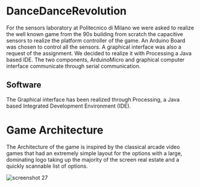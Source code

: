 # DanceDanceRevolution
For the sensors laboratory at Politecnico di Milano we were asked to realize the well known game from the 90s building from scratch the capacitive sensors to realize the platform controller of the game. An Arduino Board was chosen to control all the sensors. A graphical interface was also a request of the assignment. We decided to realize it with Processing a Java based IDE. The two components, ArduinoMicro and graphical computer interface communicate through serial communication.

## Software
The Graphical interface has been realized through Processing, a Java based Integrated Development Environment (IDE).

# Game Architecture
The Architecture of the game is inspired by the classical arcade video games that had an extremely simple layout for the options with a large, dominating logo taking up the majority of the screen real estate and a quickly scannable list of options.

![screenshot 27](https://user-images.githubusercontent.com/32873849/41108901-02cc2488-6a76-11e8-8d1b-451ce2a5d2ce.png)
